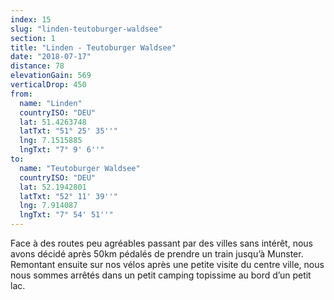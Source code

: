 ```yaml
---
index: 15
slug: "linden-teutoburger-waldsee"
section: 1
title: "Linden - Teutoburger Waldsee"
date: "2018-07-17"
distance: 78
elevationGain: 569
verticalDrop: 450
from:
  name: "Linden"
  countryISO: "DEU"
  lat: 51.4263748
  latTxt: "51° 25' 35''"
  lng: 7.1515885
  lngTxt: "7° 9' 6''"
to:
  name: "Teutoburger Waldsee"
  countryISO: "DEU"
  lat: 52.1942801
  latTxt: "52° 11' 39''"
  lng: 7.914087
  lngTxt: "7° 54' 51''"
---
```


Face à des routes peu agréables passant par des villes sans intérêt, nous avons décidé après 50km pédalés de prendre un train jusqu’à Munster. Remontant ensuite sur nos vélos après une petite visite du centre ville, nous nous sommes arrêtés dans un petit camping topissime au bord d’un petit lac.
